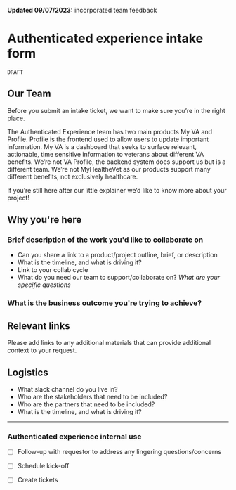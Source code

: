 **Updated 09/07/2023:** incorporated team feedback

# Authenticated experience intake form

`DRAFT`

## Our Team 

Before you submit an intake ticket, we want to make sure you’re in the right place. 

The Authenticated Experience team has two main products My VA and Profile. Profile is the frontend used to allow users to update important information. My VA is a dashboard that seeks to surface relevant, actionable, time sensitive information to veterans about different VA benefits. We’re not VA Profile, the backend system does support us but is a different team. We’re not MyHealtheVet as our products support many different benefits, not exclusively healthcare. 

If you’re still here after our little explainer we’d like to know more about your project! 


## Why you're here

### Brief description of the work you'd like to collaborate on

- Can you share a link to a product/project outline, brief, or description
- What is the timeline, and what is driving it?
- Link to your collab cycle
- What do you need our team to support/collaborate on? _What are your specific questions_

### What is the business outcome you're trying to achieve?


## Relevant links

Please add links to any additional materials that can provide additional context to your request.


## Logistics

- What slack channel do you live in?
- Who are the stakeholders that need to be included?
- Who are the partners that need to be included?
- What is the timeline, and what is driving it?





---

### Authenticated experience internal use

- [ ] Follow-up with requestor to address any lingering questions/concerns
- [ ] Schedule kick-off
- [ ] Create tickets




